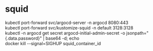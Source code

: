 # squid

kubectl port-forward svc/argocd-server -n argocd 8080:443  
kubectl port-forward svc/kustomize-squid -n default 3128:3128  
kubectl -n argocd get secret argocd-initial-admin-secret -o jsonpath="{.data.password}" | base64 -d; echo  
docker kill --signal=SIGHUP squid_container_id
